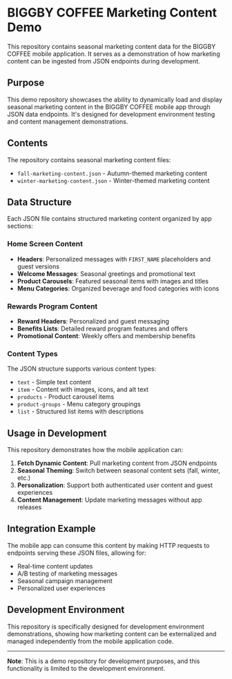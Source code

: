 # BIGGBY COFFEE Marketing Content Demo

This repository contains seasonal marketing content data for the BIGGBY COFFEE mobile application. It serves as a demonstration of how marketing content can be ingested from JSON endpoints during development.

## Purpose

This demo repository showcases the ability to dynamically load and display seasonal marketing content in the BIGGBY COFFEE mobile app through JSON data endpoints. It's designed for development environment testing and content management demonstrations.

## Contents

The repository contains seasonal marketing content files:

- `fall-marketing-content.json` - Autumn-themed marketing content
- `winter-marketing-content.json` - Winter-themed marketing content

## Data Structure

Each JSON file contains structured marketing content organized by app sections:

### Home Screen Content

- **Headers**: Personalized messages with `FIRST_NAME` placeholders and guest versions
- **Welcome Messages**: Seasonal greetings and promotional text
- **Product Carousels**: Featured seasonal items with images and titles
- **Menu Categories**: Organized beverage and food categories with icons

### Rewards Program Content

- **Reward Headers**: Personalized and guest messaging
- **Benefits Lists**: Detailed reward program features and offers
- **Promotional Content**: Weekly offers and membership benefits

### Content Types

The JSON structure supports various content types:

- `text` - Simple text content
- `item` - Content with images, icons, and alt text
- `products` - Product carousel items
- `product-groups` - Menu category groupings
- `list` - Structured list items with descriptions

## Usage in Development

This repository demonstrates how the mobile application can:

1. **Fetch Dynamic Content**: Pull marketing content from JSON endpoints
2. **Seasonal Theming**: Switch between seasonal content sets (fall, winter, etc.)
3. **Personalization**: Support both authenticated user content and guest experiences
4. **Content Management**: Update marketing messages without app releases

## Integration Example

The mobile app can consume this content by making HTTP requests to endpoints serving these JSON files, allowing for:

- Real-time content updates
- A/B testing of marketing messages
- Seasonal campaign management
- Personalized user experiences

## Development Environment

This repository is specifically designed for development environment demonstrations, showing how marketing content can be externalized and managed independently from the mobile application code.

---

**Note**: This is a demo repository for development purposes, and this functionality is limited to the development environment.
